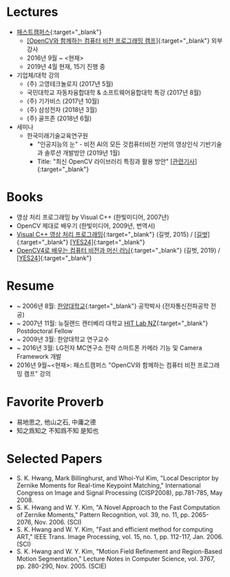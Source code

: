 # Lectures

* [패스트캠퍼스](https://www.fastcampus.co.kr/){:target="_blank"}
    * [[OpenCV와 함께하는 컴퓨터 비전 프로그래밍 캠프]](https://www.fastcampus.co.kr/dev_camp_cvocv/){:target="_blank"} 외부 강사
    * 2016년 9월 ~ <현재>
    * 2019년 4월 현재, 15기 진행 중
* 기업체/대학 강의
    * (주) 고영테크놀로지 (2017년 5월)
    * 국민대학교 자동차융합대학 & 소프트웨어융합대학 특강 (2017년 8월)
    * (주) 기가비스 (2017년 10월)
    * (주) 삼성전자 (2018년 3월)
    * (주) 골프존 (2018년 6월)
* 세미나
    * 한국미래기술교육연구원
        * "인공지능의 눈" - 비전 AI의 모든 것컴퓨터비전 기반의 영상인식 기반기술과 솔루션 개발방안 (2019년 1월) 
        * Title: "최신 OpenCV 라이브러리 특징과 활용 방안" [[관련기사]](http://www.kidd.co.kr/news/206743){:target="_blank"}

# Books

* 영상 처리 프로그래밍 by Visual C++ (한빛미디어, 2007년)
* OpenCV 제대로 배우기 (한빛미디어, 2009년, 번역서)
* [Visual C++ 영상 처리 프로그래밍](https://github.com/sunkyoo/ippbook_vs2015){:target="_blank"} (길벗, 2015) / [[길벗]](https://www.gilbut.co.kr/book/view?bookcode=BN001382){:target="_blank"} [[YES24]](http://www.yes24.com/Product/goods/23512691){:target="_blank"}
* [OpenCV4로 배우는 컴퓨터 비전과 머신 러닝](https://sunkyoo.github.io/opencv4cvml/){:target="_blank"} (길벗, 2019) / [[YES24]](http://www.yes24.com/Product/Goods/71829618){:target="_blank"}

# Resume

* ~ 2006년 8월: [한양대학교](https://www.hanyang.ac.kr/){:target="_blank"} 공학박사 (전자통신전파공학 전공)
* ~ 2007년 11월: 뉴질랜드 캔터베리 대학교 [HIT Lab NZ](https://www.hitlabnz.org/){:target="_blank"} Postdoctoral Fellow
* ~ 2009년 3월: 한양대학교 연구교수
* ~ 2016년 3월: LG전자 MC연구소 전략 스마트폰 카메라 기능 및 Camera Framework 개발
* 2016년 9월~<현재>: 패스트캠퍼스 "OpenCV와 함께하는 컴퓨터 비전 프로그래밍 캠프" 강의

# Favorite Proverb

* 易地思之, 他山之石, 中庸之德
* 知之爲知之 不知爲不知 是知也

# Selected Papers

* S. K. Hwang, Mark Billinghurst, and Whoi-Yul Kim, "Local Descriptor by Zernike Moments for Real-time Keypoint Matching," International Congress on Image and Signal Processing (CISP2008), pp.781-785, May 2008.
* S. K. Hwang and W. Y. Kim, "A Novel Approach to the Fast Computation of Zernike Moments," Pattern Recognition, vol. 39, no. 11, pp. 2065-2076, Nov. 2006. (SCI)
* S. K. Hwang and W. Y. Kim, "Fast and efficient method for computing ART," IEEE Trans. Image Processing, vol. 15, no. 1, pp. 112-117, Jan. 2006. (SCI)
* S. K. Hwang and W. Y. Kim, "Motion Field Refinement and Region-Based Motion Segmentation," Lecture Notes in Computer Science, vol. 3767, pp. 280-290, Nov. 2005. (SCIE)
